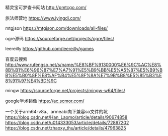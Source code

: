 精灵宝可梦查卡网站
http://pmtcgo.com/

旅法师营地
https://www.iyingdi.com/

mtgjson
https://mtgjson.com/downloads/all-files/

ogre源码
https://sourceforge.net/projects/ogre/files/


leereilly
https://github.com/leereilly/games

百度云搜索
http://www.rufengso.net/s/name/%E8%BF%9130000%E6%9C%AC%E8%8B%B1%E6%96%87%E7%A7%91%E5%B9%BB%E5%A5%87%E5%B9%BB%E5%B0%8F%E8%AF%B4%E5%8F%8A%E7%9B%B8%E5%85%B3%E8%91%97%E4%BD%9C

mingw
https://sourceforge.net/projects/mingw-w64/files/

google学术镜像
https://ac.scmor.com/

一个关于arm64-v8a、armeabi向下兼容so文件的坑
https://blog.csdn.net/Han_Laomo/article/details/90674858
https://blog.csdn.net/u014333053/article/details/72897202
https://blog.csdn.net/zhaoxy_thu/article/details/47963825
